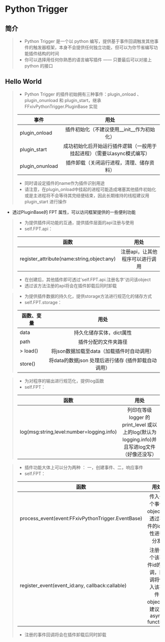 Python Trigger
====

简介
--
> * Python Trigger 是一个以 python 编写，提供基于事件回调触发其他事件的触发器框架，本身不会提供任何独立功能，但可以为你节省编写功能插件结构的时间
> * 你可以选择用任何你熟悉的语言编写插件 —— 只要最后可以对接上 python 的接口

Hello World
--
> * Python Trigger 的插件初始拥有三种事件：plugin_onload 、 plugin_onunload 和 plugin_start，继承 FFxivPythonTrigger.PluginBase 实现
> 
> 事件 | 用处 
> --- |:---:
> plugin_onload| 插件初始化（不建议使用__init__作为初始化）
> plugin_start | 成功初始化后开始运行插件逻辑（一般用于挂起进程）（需要以async模式编写）
> plugin_onunload| 插件卸载（关闭运行进程，清理、储存资料）
> * 同时请设定插件的name作为插件识别用途
> * 请注意，在plugin_onload中挂起的进程可能造成堵塞其他插件初始化或是主进程将不会等待其完结便结束，因此长期维持的线程建议用plugin_start 进行操作
* 透过PluginBase的 FPT 属性，可以访问框架提供的一些便利功能

> * 为提供插件间功能的互通，提供插件层面的api注册与使用
> * self.FPT.api：
> 
> 函数| 用处 
> --- |:---:
> register_attribute(name:string,object:any)| 注册api，让其他程序可以进行调用
> * 在创建后，其他插件即可透过'self.FPT.api.注册名字'访问该object
> * 透过该方法注册的api将会在插件卸载后同时卸载

> * 为提供插件数据的持久化，提供storage方法进行规范化的储存方式
> * self.FPT.storage：
> 
> 函数、变量| 用处 
> --- |:---:
> data| 持久化储存实体，dict属性
> path| 插件分配的文件夹路径
> > load()| 将json数据加载至data（加载插件时自动调用）
> store()| 将data的数据json 处理后进行储存 (插件卸载自动调用）

> * 为对程序的输出进行规范化，提供log函数
> * self.FPT：
> 
> 函数| 用处 
> --- |:---:
> log(msg:string,level:number=logging.info)| 列印在等级logger 的 print_level 或以上的log(默认为logging.info)并且写进log文件（好像还没写）

> * 插件功能大体上可以分为两种 ： 一，创建事件、二，响应事件
> * self.FPT：
> 
> 函数| 用处 
> --- |:---:
> process_event(event:FFxivPythonTrigger.EventBase)| 传入一个事件object，透过事件的id属性进行分发
> register_event(event_id:any, callback:callable)| 注册一个该事件id的回调，回调将传入该事件object，建议为async function
> * 注册的事件回调将会在插件卸载后同时卸载
